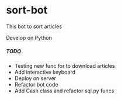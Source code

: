 # sort-bot
This bot to sort articles

Develop on Python


##### TODO
+ Testing new func for to download articles
+ Add interactive keyboard
+ Deploy on server
+ Refactor bot code
+ Add Cash class and refactor sql.py funcs
